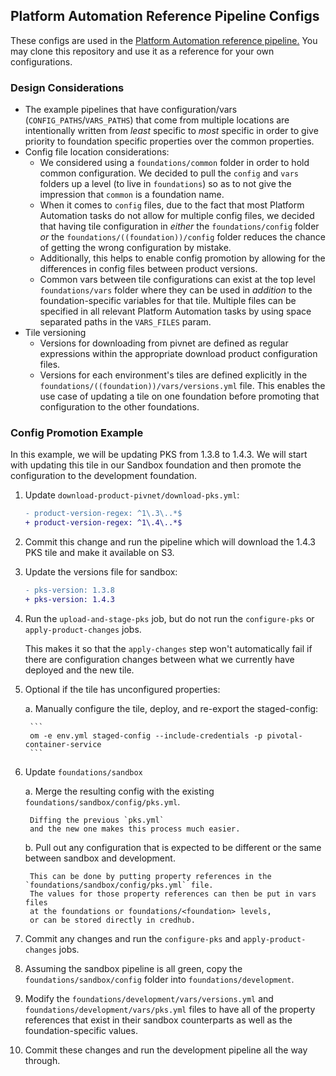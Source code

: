 ## Platform Automation Reference Pipeline Configs

These configs are used
in the [Platform Automation reference pipeline.](http://docs.pivotal.io/platform-automation/v3.0/pipeline/multiple-products.html)
You may clone this repository
and use it as a reference for your own configurations.

### Design Considerations

* The example pipelines that have configuration/vars (`CONFIG_PATHS`/`VARS_PATHS`)
that come from multiple locations
are intentionally written from *least* specific to *most* specific
in order to give priority to foundation specific properties over the common properties.
* Config file location considerations:
  * We considered using a `foundations/common` folder
    in order to hold common configuration.
    We decided to pull the `config` and `vars`
    folders up a level (to live in `foundations`)
    so as to not give the impression that `common`
    is a foundation name.
  * When it comes to `config` files,
    due to the fact that most Platform Automation tasks do not allow for multiple config files,
    we decided that having tile configuration in *either* the `foundations/config` folder *or* the `foundations/((foundation))/config` folder
    reduces the chance of getting the wrong configuration by mistake.
  * Additionally, this helps to enable config promotion by allowing for the differences in config files between product versions.
  * Common vars between tile configurations can exist at the top level `foundations/vars` folder
    where they can be used in *addition* to the foundation-specific variables for that tile.
    Multiple files can be specified in all relevant Platform Automation tasks by using space separated paths in the `VARS_FILES` param.
* Tile versioning
  * Versions for downloading from pivnet are defined as regular expressions within the appropriate download product configuration files.
  * Versions for each environment's tiles are defined explicitly in the `foundations/((foundation))/vars/versions.yml` file.
    This enables the use case of updating a tile on one foundation before promoting that configuration to the other foundations.

### Config Promotion Example

In this example, we will be updating PKS from 1.3.8 to 1.4.3.
We will start with updating this tile in our Sandbox foundation
and then promote the configuration to the development foundation.

1. Update `download-product-pivnet/download-pks.yml`:

    ```diff
    - product-version-regex: ^1\.3\..*$
    + product-version-regex: ^1\.4\..*$
    ```

1. Commit this change and run the pipeline
which will download the 1.4.3 PKS tile
and make it available on S3.

1. Update the versions file for sandbox:

    ```diff
    - pks-version: 1.3.8
    + pks-version: 1.4.3
    ```

1. Run the `upload-and-stage-pks` job, but do not run the `configure-pks` or `apply-product-changes` jobs.

    This makes it so that the `apply-changes` step won't automatically fail
    if there are configuration changes
    between what we currently have deployed
    and the new tile.

1. Optional if the tile has unconfigured properties:

    a. Manually configure the tile, deploy, and re-export the staged-config:

        ```
        om -e env.yml staged-config --include-credentials -p pivotal-container-service
        ```

1. Update `foundations/sandbox`

    a. Merge the resulting config with the existing `foundations/sandbox/config/pks.yml`.

        Diffing the previous `pks.yml`
        and the new one makes this process much easier.

    b. Pull out any configuration
    that is expected to be different or the same
    between sandbox and development.

        This can be done by putting property references in the `foundations/sandbox/config/pks.yml` file.
        The values for those property references can then be put in vars files
        at the foundations or foundations/<foundation> levels,
        or can be stored directly in credhub.

1. Commit any changes and run the `configure-pks` and `apply-product-changes` jobs.

1. Assuming the sandbox pipeline is all green,
copy the `foundations/sandbox/config` folder into `foundations/development`.

1. Modify the `foundations/development/vars/versions.yml` and `foundations/development/vars/pks.yml` files
to have all of the property references that exist in their sandbox counterparts
as well as the foundation-specific values.

1. Commit these changes and run the development pipeline all the way through.
